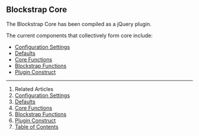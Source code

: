 ## Blockstrap Core

The Blockstrap Core has been compiled as a jQuery plugin.

The current components that collectively form core include:

* [Configuration Settings](configuration/)
* [Defaults](defaults/)
* [Core Functions](core-functions/)
* [Blockstrap Functions](blockstrap-functions/)
* [Plugin Construct](construct/)

---

1. Related Articles
2. [Configuration Settings](configuration/)
3. [Defaults](defaults/)
4. [Core Functions](core-functions/)
5. [Blockstrap Functions](blockstrap-functions/)
6. [Plugin Construct](construct/)
7. [Table of Contents](../)